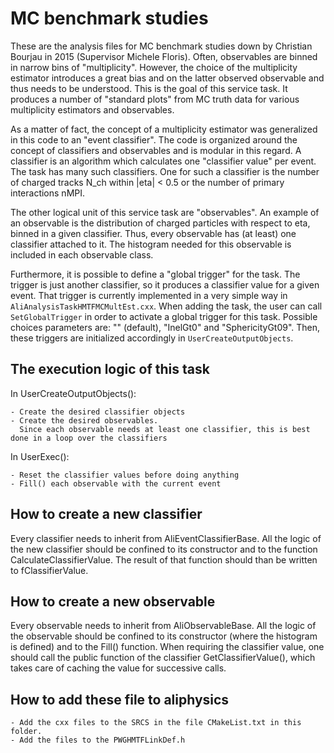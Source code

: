 # MC benchmark studies #
These are the analysis files for MC benchmark studies down by Christian Bourjau in 2015 (Supervisor Michele Floris). Often, observables are binned in narrow bins of "multiplicity". However, the choice of the multiplicity estimator introduces a great bias and on the latter observed observable and thus needs to be understood. This is the goal of this service task. It produces a number of "standard plots" from MC truth data for various multiplicity estimators and observables.

As a matter of fact, the concept of a multiplicity estimator was generalized in this code to an "event classifier". The code is organized around the concept of classifiers and observables and is modular in this regard. A classifier is an algorithm which calculates one "classifier value" per event. The task has many such classifiers. One for such a classifier is the number of charged tracks N_ch within |eta| < 0.5 or the number of primary interactions nMPI.

The other logical unit of this service task are "observables". An example of an observable is the distribution of charged particles with respect to eta, binned in a given classifier. Thus, every observable has (at least) one classifier attached to it. The histogram needed for this observable is included in each observable class.

Furthermore, it is possible to define a "global trigger" for the task. The trigger is just another classifier, so it produces a classifier value for a given event. That trigger is currently implemented in a very simple way in `AliAnalysisTaskHMTFMCMultEst.cxx`. When adding the task, the user can call `SetGlobalTrigger` in order to activate a global trigger for this task. Possible choices parameters are: "" (default), "InelGt0" and "SphericityGt09". Then, these triggers are initialized accordingly in  `UserCreateOutputObjects`.

## The execution logic of this task

In UserCreateOutputObjects():

	- Create the desired classifier objects
	- Create the desired observables.
	  Since each observable needs at least one classifier, this is best done in a loop over the classifiers

In UserExec():

	- Reset the classifier values before doing anything
	- Fill() each observable with the current event

## How to create a new classifier
Every classifier needs to inherit from AliEventClassifierBase. All the logic of the new classifier should be confined to its constructor and to the function CalculateClassifierValue. The result of that function should than be written to fClassifierValue.

## How to create a new observable
Every observable needs to inherit from AliObservableBase. All the logic of the observable should be confined to its constructor (where the histogram is defined) and to the Fill() function. When requiring the classifier value, one should call the public function of the classifier GetClassifierValue(), which takes care of caching the value for successive calls.

## How to add these file to aliphysics

	- Add the cxx files to the SRCS in the file CMakeList.txt in this folder.
	- Add the files to the PWGHMTFLinkDef.h

